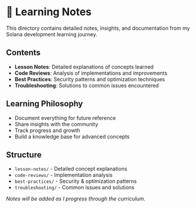 # 📝 Learning Notes

This directory contains detailed notes, insights, and documentation from my Solana development learning journey.

## Contents
- **Lesson Notes**: Detailed explanations of concepts learned
- **Code Reviews**: Analysis of implementations and improvements
- **Best Practices**: Security patterns and optimization techniques
- **Troubleshooting**: Solutions to common issues encountered

## Learning Philosophy
- Document everything for future reference
- Share insights with the community
- Track progress and growth
- Build a knowledge base for advanced concepts

## Structure
- `lesson-notes/` - Detailed concept explanations
- `code-reviews/` - Implementation analysis
- `best-practices/` - Security & optimization patterns
- `troubleshooting/` - Common issues and solutions

*Notes will be added as I progress through the curriculum.* 
